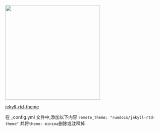 <img src="http://themes.jekyllrc.org/thumbnails/jekyll-rtd-theme.png" width="300">  

[jekyll-rtd-theme](http://themes.jekyllrc.org/jekyll-rtd-theme/)

在 _config.yml 文件中,添加以下内容
`remote_theme: "rundocs/jekyll-rtd-theme"`
并将`theme: minima`删除或注释掉